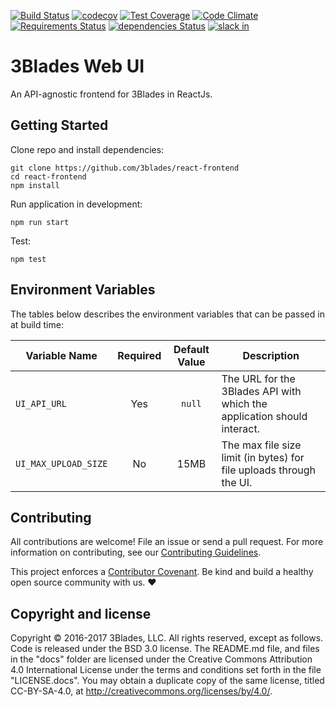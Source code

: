 [![Build Status](https://travis-ci.org/3Blades/react-frontend.svg?branch=master)](https://travis-ci.org/3Blades/react-frontend)
[![codecov](https://codecov.io/gh/3Blades/react-frontend/branch/master/graph/badge.svg)](https://codecov.io/gh/3Blades/react-frontend)
[![Test Coverage](https://codeclimate.com/github/3Blades/react-frontend/badges/coverage.svg)](https://codeclimate.com/github/3Blades/react-frontend/coverage)
[![Code Climate](https://codeclimate.com/github/3Blades/react-frontend/badges/gpa.svg)](https://codeclimate.com/github/3Blades/react-frontend)
[![Requirements Status](https://requires.io/github/3Blades/react-frontend/requirements.svg?branch=master)](https://requires.io/github/3Blades/react-frontend/requirements/?branch=master)
[![dependencies Status](https://david-dm.org/3blades/react-frontend/status.svg)](https://david-dm.org/3blades/react-frontend)
[![slack in](https://slack.3blades.io/badge.svg)](https://slack.3blades.io)

# 3Blades Web UI

An API-agnostic frontend for 3Blades in ReactJs.

## Getting Started

Clone repo and install dependencies:

```
git clone https://github.com/3blades/react-frontend
cd react-frontend
npm install
```

Run application in development:

```
npm run start
```

Test:

```
npm test
```

## Environment Variables

The tables below describes the environment variables that can be passed in at build time:

| Variable Name | Required | Default Value | Description |
| ------------- | :------: | :-----------: | ----------- |
| `UI_API_URL` | Yes | `null` | The URL for the 3Blades API with which the application should interact. |
| `UI_MAX_UPLOAD_SIZE` | No | 15MB | The max file size limit (in bytes) for file uploads through the UI. |

## Contributing

All contributions are welcome! File an issue or send a pull request. For more information on contributing, see our [Contributing Guidelines](./CONTRIBUTING.md).

This project enforces a [Contributor Covenant](./CODE_OF_CONDUCT.md). Be kind and build a healthy open source community with us. :heart:

## Copyright and license

Copyright © 2016-2017 3Blades, LLC. All rights reserved, except as follows. Code
is released under the BSD 3.0 license. The README.md file, and files in the
"docs" folder are licensed under the Creative Commons Attribution 4.0
International License under the terms and conditions set forth in the file
"LICENSE.docs". You may obtain a duplicate copy of the same license, titled
CC-BY-SA-4.0, at http://creativecommons.org/licenses/by/4.0/.
